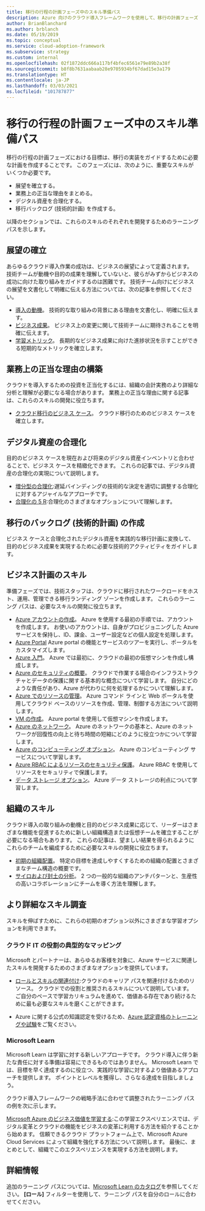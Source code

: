 ```yaml
---
title: 移行の行程の計画フェーズ中のスキル準備パス
description: Azure 向けのクラウド導入フレームワークを使用して、移行の計画フェーズにおけるスキル準備パスについて学習します。
author: BrianBlanchard
ms.author: brblanch
ms.date: 05/19/2019
ms.topic: conceptual
ms.service: cloud-adoption-framework
ms.subservice: strategy
ms.custom: internal
ms.openlocfilehash: 02f1872ddc666a117bf4bfec6561e79e89b2a38f
ms.sourcegitcommit: b8f8b7631aabaab28e9705934bf67dad15e3a179
ms.translationtype: HT
ms.contentlocale: ja-JP
ms.lasthandoff: 03/03/2021
ms.locfileid: "101787877"
---
```

# <a name="skills-readiness-path-during-the-planning-phase-of-a-migration-journey"></a>移行の行程の計画フェーズ中のスキル準備パス

移行の行程の計画フェーズにおける目標は、移行の実装をガイドするために必要な計画を作成することです。 このフェーズには、次のように、重要なスキルがいくつか必要です。

- 展望を確立する。
- 業務上の正当な理由をまとめる。
- デジタル資産を合理化する。
- 移行バックログ (技術的計画) を作成する。

以降のセクションでは、これらのスキルのそれぞれを開発するためのラーニング パスを示します。

## <a name="establish-the-vision"></a>展望の確立

あらゆるクラウド導入作業の成功は、ビジネスの展望によって定義されます。 技術チームが動機や目的の成果を理解していないと、彼らがみずからビジネスの成功に向けた取り組みをガイドするのは困難です。 技術チーム向けにビジネスの展望を文書化して明確に伝える方法については、次の記事を参照してください。

- [導入の動機](./motivations.md)。 技術的な取り組みの背景にある理由を文書化し、明確に伝えます。
- [ビジネス成果](./business-outcomes/index.md)。 ビジネス上の変更に関して技術チームに期待されることを明確に伝えます。
- [学習メトリック](./learning-metrics.md)。 長期的なビジネス成果に向けた進捗状況を示すことができる短期的なメトリックを確立します。

## <a name="build-the-business-justification"></a>業務上の正当な理由の構築

クラウドを導入するための投資を正当化するには、組織の会計実務のより詳細な分析と理解が必要になる場合があります。 業務上の正当な理由に関する記事は、これらのスキルの開発に役立ちます。

- [クラウド移行のビジネス ケース](./cloud-migration-business-case.md)。 クラウド移行のためのビジネス ケースを確立します。

## <a name="rationalize-the-digital-estate"></a>デジタル資産の合理化

目的のビジネス ケースを現在および将来のデジタル資産インベントリと合わせることで、ビジネス ケースを精緻化できます。 これらの記事では、デジタル資産の合理化の実現について説明します。

- [増分型の合理化](../digital-estate/rationalize.md):遅延バインディングの技術的な決定を適切に調整する合理化に対するアジャイルなアプローチです。
- [合理化の 5 R](../digital-estate/5-rs-of-rationalization.md):合理化のさまざまなオプションについて理解します。

## <a name="create-a-migration-backlog-technical-plan"></a>移行のバックログ (技術的計画) の作成

ビジネス ケースと合理化されたデジタル資産を実践的な移行計画に変換して、目的のビジネス成果を実現するために必要な技術的アクティビティをガイドします。

## <a name="business-planning-skills"></a>ビジネス計画のスキル

準備フェーズでは、技術スタッフは、クラウドに移行されたワークロードをホスト、運用、管理できる移行ランディング ゾーンを作成します。 これらのラーニング パスは、必要なスキルの開発に役立ちます。

- [Azure アカウントの作成](/learn/modules/create-an-azure-account)。 Azure を使用する最初の手順では、アカウントを作成します。 お使いのアカウントは、自身がプロビジョニングした Azure サービスを保持し、ID、課金、ユーザー設定などの個人設定を処理します。
- [Azure Portal](/learn/modules/tour-azure-portal) Azure portal の機能とサービスのツアーを実行し、ポータルをカスタマイズします。
- [Azure 入門](/learn/modules/welcome-to-azure)。 Azure では最初に、クラウドの最初の仮想マシンを作成し構成します。
- [Azure のセキュリティの概要](/learn/modules/intro-to-security-in-azure)。 クラウドで作業する場合のインフラストラクチャとデータの保護に関する基本的な概念について学習します。 自分にどのような責任があり、Azure が代わりに何を処理するかについて理解します。
- [Azure でのリソースの管理](/learn/paths/manage-resources-in-azure)。 Azure コマンド ラインと Web ポータルを使用してクラウド ベースのリソースを作成、管理、制御する方法について説明します。
- [VM の作成](/learn/modules/create-windows-virtual-machine-in-azure)。 Azure portal を使用して仮想マシンを作成します。
- [Azure のネットワーク](/learn/modules/intro-to-azure-networking)。 Azure のネットワークの基本と、Azure のネットワークが回復性の向上と待ち時間の短縮にどのように役立つかについて学習します。
- [Azure のコンピューティング オプション](/learn/modules/intro-to-azure-compute)。 Azure のコンピューティング サービスについて学習します。
- [Azure RBAC によるリソースのセキュリティ保護](/learn/modules/secure-azure-resources-with-rbac)。 Azure RBAC を使用してリソースをセキュリティで保護します。
- [データ ストレージ オプション](/learn/modules/intro-to-data-in-azure)。 Azure データ ストレージの利点について学習します。

## <a name="organizational-skills"></a>組織のスキル

クラウド導入の取り組みの動機と目的のビジネス成果に応じて、リーダーはさまざまな機能を促進するために新しい組織構造または仮想チームを確立することが必要になる場合もあります。 これらの記事は、望ましい結果を得られるようにこれらのチームを編成するために必要なスキルの開発に役立ちます。

- [初期の組織配置](../organize/index.md)。 特定の目標を達成しやすくするための組織の配置とさまざまなチーム構造の概要です。
- [サイロおよび封土の分析](../organize/fiefdoms-silos.md)。 2 つの一般的な組織のアンチパターンと、生産性の高いコラボレーションにチームを導く方法を理解します。

## <a name="deeper-skills-exploration"></a>より詳細なスキル調査

スキルを伸ばすために、これらの初期のオプション以外にさまざまな学習オプションを利用できます。

### <a name="typical-mappings-of-cloud-it-roles"></a>クラウド IT の役割の典型的なマッピング

Microsoft とパートナーは、あらゆるお客様を対象に、Azure サービスに関連したスキルを開発するためのさまざまなオプションを提供しています。

- [ロールとスキルの関連付け](../plan/suggested-skills.md):クラウドのキャリア パスを関連付けるためのリソース。 クラウドでの役割と推奨されるスキルについて説明しています。 ご自分のペースで学習カリキュラムを進めて、価値ある存在であり続けるために最も必要なスキルを磨くことができます。

- Azure に関する公式の知識認定を受けるため、[Azure 認定資格のトレーニングや試験](https://www.microsoft.com/learning/certification-overview.aspx)をご覧ください。

### <a name="microsoft-learn"></a>Microsoft Learn

Microsoft Learn は学習に対する新しいアプローチです。 クラウド導入に伴う新たな責任に対する準備は容易にできるものではありません。 Microsoft Learn では、目標を早く達成するのに役立つ、実践的な学習に対するより価値あるアプローチを提供します。 ポイントとレベルを獲得し、さらなる達成を目指しましょう。

クラウド導入フレームワークの戦略手法に合わせて調整されたラーニング パスの例を次に示します。

[Microsoft Azure のビジネス価値を学習する](/learn/paths/learn-business-value-of-azure):この学習エクスペリエンスでは、デジタル変革とクラウドの機能をビジネスの変革に利用する方法を紹介することから始めます。 信頼できるクラウド プラットフォーム上で、Microsoft Azure Cloud Services によって組織を強化する方法について説明します。 最後に、まとめとして、組織でこのエクスペリエンスを実現する方法を説明します。

## <a name="learn-more"></a>詳細情報

追加のラーニング パスについては、[Microsoft Learn のカタログ](/learn/browse)を参照してください。 **[ロール]** フィルターを使用して、ラーニング パスを自分のロールに合わせてください。
